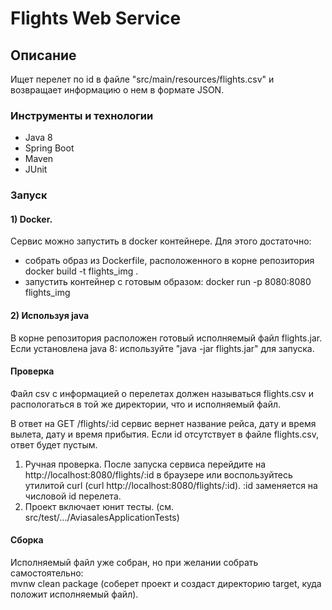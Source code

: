 # Flights Web Service

## Описание
Ищет перелет по id в файле "src/main/resources/flights.csv" и возвращает информацию о нем в формате JSON.


### Инструменты и технологии
* Java 8
* Spring Boot
* Maven
* JUnit

### Запуск
#### 1) Docker.
Сервис можно запустить в docker контейнере. Для этого достаточно:
* собрать образ из Dockerfile, расположенного в корне репозитория
 docker build -t flights_img .
* запустить контейнер с готовым образом:
 docker run -p 8080:8080 flights_img


#### 2) Используя java
В корне репозитория расположен готовый исполняемый файл flights.jar. Если установлена java 8:
используйте "java -jar flights.jar" для запуска.

#### Проверка
Файл csv с информацией о перелетах должен называться flights.csv и распологаться в той же директории, что и исполняемый файл. 

В ответ на GET /flights/:id сервис вернет название рейса, дату и время вылета, дату и время прибытия. 
Если id отсутствует в файле flights.csv, ответ будет пустым.
1) Ручная проверка. После запуска сервиса перейдите на http://localhost:8080/flights/:id в браузере или воспользуйтесь утилитой curl (curl http://localhost:8080/flights/:id).
   :id заменяется на числовой id перелета.
2) Проект включает юнит тесты. (см. src/test/.../AviasalesApplicationTests)

#### Сборка
Исполняемый файл уже собран, но при желании собрать самостоятельно:  
mvnw clean package (соберет проект и создаст директорию target, куда положит исполняемый файл).


